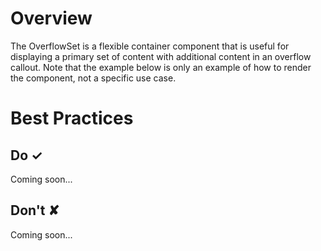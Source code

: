 # Overview
The OverflowSet is a flexible container component that is useful for displaying a primary set of content with additional content in an overflow callout. Note that the example below is only an example of how to render the component, not a specific use case.

# Best Practices

## Do &#10003;
Coming soon...

## Don't &#10008;
Coming soon...